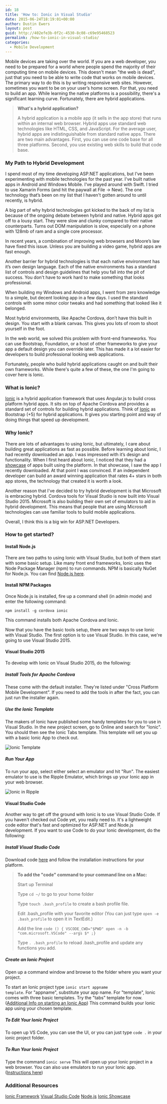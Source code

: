 ```yaml
---
id: 18
title: 'How to: Ionic in Visual Studio'
date: 2015-06-24T18:19:01+00:00
author: Dustin Ewers
layout: post
guid: http://402efe3b-0f2c-4530-8c08-c69e95468523
permalink: /how-to-ionic-in-visual-studio/
categories:
  - Mobile Development
---
```

Mobile devices are taking over the world. If you are a web developer, you need to be prepared for a world where people spend the majority of their computing time on mobile devices. This doesn't mean "the web is dead", just that you need to be able to write code that works on mobile devices. The primary way to do this is by writing responsive web sites. However, sometimes you want to be on your user’s home screen. For that, you need to build an app. While learning the native platforms is a possibility, there's a significant learning curve. Fortunately, there are hybrid applications.

<blockquote><strong>What's a hybrid application?</strong>

A hybrid application is a mobile app (it sells in the app store) that runs within an internal web browser. Hybrid apps use standard web technologies like HTML, CSS, and JavaScript. For the average user, hybrid apps are indistinguishable from standard native apps. There are two main advantages. First, you can use one code base for all three platforms. Second, you use existing web skills to build that code base.</blockquote>

<h3 id="mypathtohybriddevelopment">My Path to Hybrid Development</h3>

I spend most of my time developing ASP.NET applications, but I’ve been experimenting with mobile technologies for the past year. I've built native apps in Android and Windows Mobile. I've played around with Swift. I tried to use Xamarin Forms (and hit the paywall at File -&gt; New). The one technology that’s been on my list that I haven't gotten around to until recently, is hybrid.

A big part of why hybrid technologies got kicked to the back of my list is because of the ongoing debate between hybrid and native. Hybrid apps got off to a lousy start. They were slow and clunky compared to their native counterparts. Turns out DOM manipulation is slow, especially on a phone with 128mb of ram and a single core processor.

In recent years, a combination of improving web browsers and Moore’s law have fixed this issue. Unless you are building a video game, hybrid apps are fast enough.

Another barrier for hybrid technologies is that each native environment has it’s own design language. Each of the native environments has a standard list of controls and design guidelines that help you fall into the pit of success. You don't have to work hard to make something that looks professional.

When building my Windows and Android apps, I went from zero knowledge to a simple, but decent looking app in a few days. I used the standard controls with some minor color tweaks and had something that looked like it belonged.

Most hybrid environments, like Apache Cordova, don’t have this built in design. You start with a blank canvas. This gives you lots of room to shoot yourself in the foot.

In the web world, we solved this problem with front-end frameworks. You can use Bootstrap, Foundation, or a host of other frameworks to give your app a default design you can override later. This has made it a lot easier for developers to build professional looking web applications.

Fortunately, people who build hybrid applications caught on and built their own frameworks. While there's quite a few of these, the one I'm going to cover here is Ionic.

<h3 id="whatisionic">What is Ionic?</h3>

<a href="http://ionicframework.com/">Ionic</a> is a hybrid application framework that uses Angular.js to build cross platform hybrid apps. It sits on top of Apache Cordova and provides a standard set of controls for building hybrid applications. Think of <a href="http://ionicframework.com/">Ionic</a> as Bootstrap (+5) for hybrid applications. It gives you starting point and way of doing things that speed up development.

<h3 id="whyionic">Why Ionic?</h3>

There are lots of advantages to using Ionic, but ultimately, I care about building great applications as fast as possible. Before learning about Ionic, I had recently downloaded an app. I was impressed with it’s design and functionality. When I first heard about Ionic, I noticed that they had a <a href="http://showcase.ionicframework.com/">showcase</a> of apps built using the platform. In that showcase, I saw the app I recently downloaded. At that point I was convinced. If an independent developer can build an award winning application that rates 4+ stars in both app stores, the technology that created it is worth a look.

Another reason that I've decided to try hybrid development is that Microsoft is embracing hybrid. Cordova tools for Visual Studio is now built into Visual Studio 2015. Microsoft is also building their own set of emulators to aid in hybrid development. This means that people that are using Microsoft technologies can use familiar tools to build mobile applications.

Overall, I think this is a big win for ASP.NET Developers.

<h3 id="howtogetstarted">How to get started?</h3>

<h4 id="installnodejs">Install Node.js</h4>

There are two paths to using Ionic with Visual Studio, but both of them start with some basic setup. Like many front end frameworks, Ionic uses the Node Package Manager (npm) to run commands. NPM is basically NuGet for Node.js. You can find <a href="https://nodejs.org/">Node.js here</a>.

<h4 id="installnpmpackages">Install NPM Packages</h4>

Once Node.js is installed, fire up a command shell (in admin mode) and enter the following command:

<code>npm install -g cordova ionic</code>

This command installs both Apache Cordova and Ionic.

Now that you have the basic tools setup, there are two ways to use Ionic with Visual Studio. The first option is to use Visual Studio. In this case, we're going to use Visual Studio 2015.

<h4 id="visualstudio2015">Visual Studio 2015</h4>

To develop with Ionic on Visual Studio 2015, do the following:

<h5 id="installtoolsforapachecordova">Install Tools for Apache Cordova</h5>

These come with the default installer. They're listed under "Cross Platform Mobile Development". If you need to add the tools in after the fact, you can just run the installer again.

<h5 id="usetheionictemplate">Use the Ionic Template</h5>

The makers of Ionic have published some handy templates for you to use in Visual Studio. In the new project screen, go to Online and search for "Ionic". You should then see the Ionic Tabs template. This template will set you up with a basic Ionic App to check out.

<img src="https://dustinewers.com/content/images/2015/06/IonicTemplate.png" alt="Ionic Template" />

<h5 id="runyourapp">Run Your App</h5>

To run your app, select either select an emulator and hit "Run". The easiest emulator to use is the Ripple Emulator, which brings up your Ionic app in your web browser.

<img src="https://dustinewers.com/content/images/2015/06/Screen-Shot-2015-06-24-at-6-31-17-PM.png" alt="Ionic in Ripple" />

<h4 id="visualstudiocode">Visual Studio Code</h4>

Another way to get off the ground with Ionic is to use Visual Studio Code. If you haven't checked out Code yet, you really need to. It's a lightweight code editor that's fast and optimized for ASP.NET and Node.js development. If you want to use Code to do your Ionic development, do the following:

<h5 id="installvisualstudiocode">Install Visual Studio Code</h5>

Download code <a href="https://code.visualstudio.com/">here</a> and follow the installation instructions for your platform.

<blockquote><strong>To add the "code" command to your command line on a Mac:</strong>

Start up Terminal

Type <code>cd ~/</code> to go to your home folder

Type <code>touch .bash_profile</code> to create a bash profile file.

Edit .bash_profile with your favorite editor (You can just type <code>open -e .bash_profile</code> to open it in TextEdit.)

Add the line <code>code () { VSCODE_CWD="$PWD" open -n -b "com.microsoft.VSCode" --args $* ;}</code>

Type <code>. .bash_profile</code> to reload .bash_profile and update any functions you add.</blockquote>

<h5 id="createanionicproject">Create an Ionic Project</h5>

Open up a command window and browse to the folder where you want your project.

To start an Ionic project type <code>ionic start appname template</code>.
For "appname", substitute your app name. For "template", Ionic comes with three basic templates. Try the "tabs" template for now. (<a href="http://ionicframework.com/docs/cli/start.html">Additional Info on starting an Ionic App</a>)
This command builds your Ionic app using your chosen template.

<h5 id="toedityourionicproject">To Edit Your Ionic Project</h5>

To open up VS Code, you can use the UI, or you can just type <code>code .</code> in your ionic project folder.

<h5 id="torunyourionicproject">To Run Your Ionic Project</h5>

Type the command <code>ionic serve</code>
This will open up your Ionic project in a web browser. You can also use emulators to run your Ionic app. (<a href="http://ionicframework.com/docs/cli/run.html">Instructions here</a>)

<h3 id="additionalresources">Additional Resources</h3>

<a href="http://ionicframework.com/">Ionic Framework</a>
<a href="https://code.visualstudio.com/">Visual Studio Code</a>
<a href="https://nodejs.org/">Node.js</a>
<a href="http://showcase.ionicframework.com/">Ionic Showcase</a>